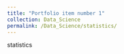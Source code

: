 ```yaml
---
title: "Portfolio item number 1"
collection: Data_Science
permalink: /Data_Science/statistics/
---
```

statistics